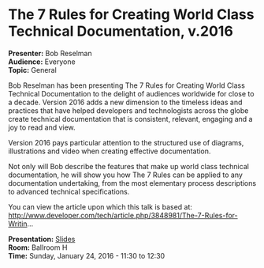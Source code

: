 # The 7 Rules for Creating World Class Technical Documentation, v.2016


**Presenter:** Bob Reselman<br />
**Audience:** Everyone<br />
**Topic:** General

Bob Reselman has been presenting The 7 Rules for Creating World Class Technical Documentation to the delight of audiences worldwide for close to a decade. Version 2016 adds a new dimension to the timeless ideas and practices that have helped developers and technologists across the globe create technical documentation that is consistent, relevant, engaging and a joy to read and view.

Version 2016 pays particular attention to the structured use of diagrams, illustrations and video when creating effective documentation.

Not only will Bob describe the features that make up world class technical documentation, he will show you how The 7 Rules can be applied to any documentation undertaking, from the most elementary process descriptions to advanced technical specifications.

You can view the article upon which this talk is based at: http://www.developer.com/tech/article.php/3848981/The-7-Rules-for-Writin...

 **Presentation:** [Slides](presentation.pdf)<br />
 **Room:** Ballroom H<br />
 **Time:** Sunday, January 24, 2016 - 11:30 to 12:30
